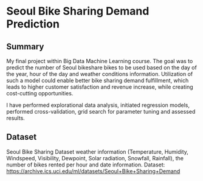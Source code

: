 # Seoul Bike Sharing Demand Prediction

## Summary
My final project within Big Data Machine Learning course.
The goal was to predict the number of Seoul bikeshare bikes to be used based on the day of the year, hour of the day and weather conditions information.
Utilization of such a model could enable better bike sharing demand fulfillment, which leads to higher customer satisfaction and revenue increase, while creating cost-cutting opportunities.

I have performed explorational data analysis, initiated regression models, performed cross-validation, grid search for parameter tuning and assessed results.

## Dataset
Seoul Bike Sharing Dataset weather information (Temperature, Humidity, Windspeed, Visibility, Dewpoint, Solar radiation, Snowfall, Rainfall), the number of bikes rented per hour and date information.
Dataset: https://archive.ics.uci.edu/ml/datasets/Seoul+Bike+Sharing+Demand


